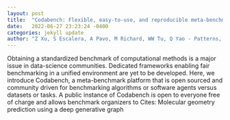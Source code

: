 ```yaml
---
layout: post
title:  "Codabench: Flexible, easy-to-use, and reproducible meta-benchmark platform"
date:   2022-06-27 23:23:24 -0400
categories: jekyll update
author: "Z Xu, S Escalera, A Pavo, M Richard, WW Tu, Q Yao - Patterns, 2022"
---
```

Obtaining a standardized benchmark of computational methods is a major issue in data-science communities. Dedicated frameworks enabling fair benchmarking in a unified environment are yet to be developed. Here, we introduce Codabench, a meta-benchmark platform that is open sourced and community driven for benchmarking algorithms or software agents versus datasets or tasks. A public instance of Codabench is open to everyone free of charge and allows benchmark organizers to 
Cites: Molecular geometry prediction using a deep generative graph